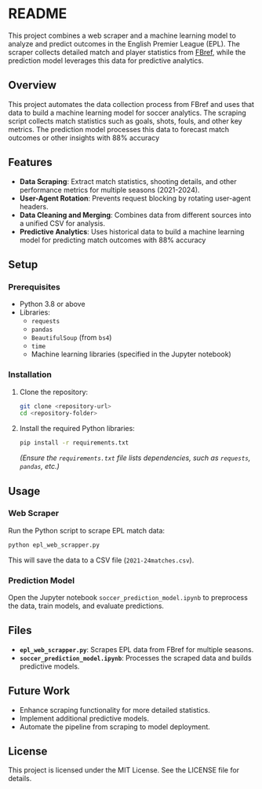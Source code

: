 # README

This project combines a web scraper and a machine learning model to analyze and predict outcomes in the English Premier League (EPL). The scraper collects detailed match and player statistics from [FBref](https://fbref.com), while the prediction model leverages this data for predictive analytics.

## Overview
This project automates the data collection process from FBref and uses that data to build a machine learning model for soccer analytics. The scraping script collects match statistics such as goals, shots, fouls, and other key metrics. The prediction model processes this data to forecast match outcomes or other insights with 88% accuracy

## Features
- **Data Scraping**: Extract match statistics, shooting details, and other performance metrics for multiple seasons (2021-2024).
- **User-Agent Rotation**: Prevents request blocking by rotating user-agent headers.
- **Data Cleaning and Merging**: Combines data from different sources into a unified CSV for analysis.
- **Predictive Analytics**: Uses historical data to build a machine learning model for predicting match outcomes with 88% accuracy

## Setup
### Prerequisites
- Python 3.8 or above
- Libraries:
  - `requests`
  - `pandas`
  - `BeautifulSoup` (from `bs4`)
  - `time`
  - Machine learning libraries (specified in the Jupyter notebook)

### Installation
1. Clone the repository:
   ```bash
   git clone <repository-url>
   cd <repository-folder>
   ```
2. Install the required Python libraries:
   ```bash
   pip install -r requirements.txt
   ```
   *(Ensure the `requirements.txt` file lists dependencies, such as `requests`, `pandas`, etc.)*

## Usage
### Web Scraper
Run the Python script to scrape EPL match data:
```bash
python epl_web_scrapper.py
```
This will save the data to a CSV file (`2021-24matches.csv`).

### Prediction Model
Open the Jupyter notebook `soccer_prediction_model.ipynb` to preprocess the data, train models, and evaluate predictions.

## Files
- **`epl_web_scrapper.py`**: Scrapes EPL data from FBref for multiple seasons.
- **`soccer_prediction_model.ipynb`**: Processes the scraped data and builds predictive models.

## Future Work
- Enhance scraping functionality for more detailed statistics.
- Implement additional predictive models.
- Automate the pipeline from scraping to model deployment.

## License
This project is licensed under the MIT License. See the LICENSE file for details.
